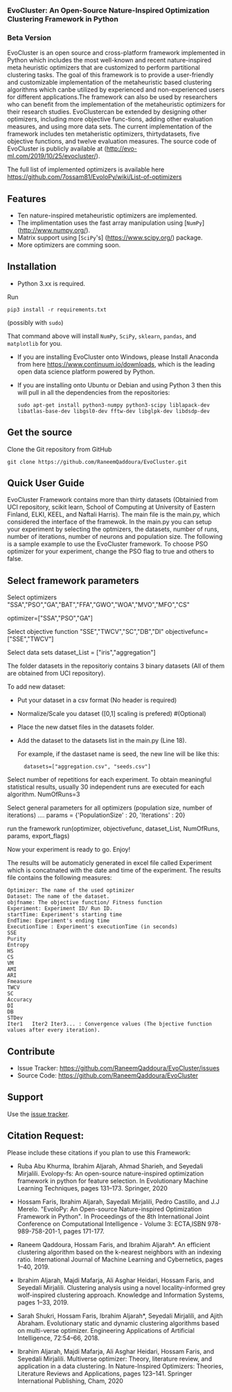 ### EvoCluster: An Open-Source Nature-Inspired Optimization Clustering Framework in Python

### Beta Version ###

EvoCluster is an open source and cross-platform framework implemented in Python which includes the most well-known and recent nature-inspired meta heuristic  optimizers  that  are  customized  to  perform  partitional  clustering tasks.  The  goal  of  this  framework  is  to  provide  a  user-friendly  and  customizable implementation of the metaheuristic based clustering algorithms which canbe utilized by experienced and non-experienced users for different applications.The framework can also be used by researchers who can benefit from the implementation of the metaheuristic optimizers for their research studies. EvoClustercan be extended by designing other optimizers, including more objective func-tions, adding other evaluation measures, and using more data sets. The current implementation  of  the  framework  includes  ten  metaheristic  optimizers,  thirtydatasets,  five  objective  functions,  and  twelve  evaluation  measures.  The  source code of EvoCluster is publicly available at (http://evo-ml.com/2019/10/25/evocluster/).

The full list of implemented optimizers is available here https://github.com/7ossam81/EvoloPy/wiki/List-of-optimizers


## Features
- Ten nature-inspired metaheuristic optimizers are implemented.
- The implimentation uses the fast array manipulation using [`NumPy`] (http://www.numpy.org/).
- Matrix support using [`SciPy`'s] (https://www.scipy.org/) package.
- More optimizers are comming soon.
 

## Installation
- Python 3.xx is required.

Run

    pip3 install -r requirements.txt

(possibly with `sudo`)

That command above will install  `NumPy`, `SciPy`, `sklearn`, `pandas`, and `matplotlib` for you.

- If you are installing EvoCluster onto Windows, please Install Anaconda from here https://www.continuum.io/downloads, which is the leading open data science platform powered by Python.
- If you are installing onto Ubuntu or Debian and using Python 3 then
  this will pull in all the dependencies from the repositories:
  
      sudo apt-get install python3-numpy python3-scipy liblapack-dev libatlas-base-dev libgsl0-dev fftw-dev libglpk-dev libdsdp-dev

## Get the source

Clone the Git repository from GitHub

    git clone https://github.com/RaneemQaddoura/EvoCluster.git


## Quick User Guide
EvoCluster Framework contains more than thirty datasets (Obtainied from UCI repository, scikit learn, School of Computing at University of Eastern Finland, ELKI, KEEL, and Naftali Harris). 
The main file is the main.py, which considered the interface of the framewok. In the main.py you 
can setup your experiment by selecting the optmizers, the datasets, number of runs, number of iterations, number of neurons
and population size. The following is a sample example to use the EvoCluster framework.
To choose PSO optimizer for your experiment, change the PSO flag to true and others to false.

## Select framework parameters

Select optimizers
"SSA","PSO","GA","BAT","FFA","GWO","WOA","MVO","MFO","CS"

optimizer=["SSA","PSO","GA"]

Select objective function
"SSE","TWCV","SC","DB","DI"
objectivefunc=["SSE","TWCV"] 

Select data sets
dataset_List = ["iris","aggregation"]

The folder datasets in the repositoriy contains 3 binary datasets (All of them are obtained from UCI repository).

To add new dataset:
- Put your dataset in a csv format (No header is required)
- Normalize/Scale you dataset ([0,1] scaling is prefered) #(Optional)
- Place the new datset files in the datasets folder.
- Add the dataset to the datasets list in the main.py (Line 18).
  
  For example, if the dastaset name is seed, the new line  will be like this:
        
        datasets=["aggregation.csv", "seeds.csv"]

Select number of repetitions for each experiment. 
To obtain meaningful statistical results, usually 30 independent runs are executed for each algorithm.
NumOfRuns=3

Select general parameters for all optimizers (population size, number of iterations) ....
params = {'PopulationSize' : 20, 'Iterations' : 20}

run the framework
run(optimizer, objectivefunc, dataset_List, NumOfRuns, params, export_flags)

Now your experiment is ready to go. Enjoy!  

The results will be automaticly generated in excel file called Experiment which is concatnated with the date and time of the experiment.
The results file contains the following measures:


    Optimizer: The name of the used optimizer
    Dataset: The name of the dataset.
    objfname: The objective function/ Fitness function
    Experiment: Experiment ID/ Run ID.
    startTime: Experiment's starting time
    EndTime: Experiment's ending time
    ExecutionTime : Experiment's executionTime (in seconds)
    SSE
    Purity
    Entropy
    HS
    CS
    VM
    AMI
    ARI
    Fmeasure
    TWCV
    SC
    Accuracy
    DI
    DB
    STDev
    Iter1	Iter2 Iter3... : Convergence values (The bjective function values after every iteration).	


## Contribute
- Issue Tracker: https://github.com/RaneemQaddoura/EvoCluster/issues  
- Source Code: https://github.com/RaneemQaddoura/EvoCluster

## Support

Use the [issue tracker](https://github.com/RaneemQaddoura/EvoCluster/issues). 

## Citation Request:

Please include these citations if you plan to use this Framework:

- Ruba Abu Khurma, Ibrahim Aljarah, Ahmad Sharieh, and Seyedali Mirjalili. Evolopy-fs: An
open-source nature-inspired optimization framework in python for feature selection. In Evolutionary
Machine Learning Techniques, pages 131–173. Springer, 2020

- Hossam Faris, Ibrahim Aljarah, Sayedali Mirjalili, Pedro Castillo, and J.J Merelo. "EvoloPy: An Open-source Nature-inspired Optimization Framework in Python". In Proceedings of the 8th International Joint Conference on Computational Intelligence - Volume 3: ECTA,ISBN 978-989-758-201-1, pages 171-177.

- Raneem Qaddoura, Hossam Faris, and Ibrahim Aljarah*. An efficient clustering algorithm based
on the k-nearest neighbors with an indexing ratio. International Journal of Machine Learning and Cybernetics, pages 1–40, 2019.

- Ibrahim Aljarah, Majdi Mafarja, Ali Asghar Heidari, Hossam Faris, and Seyedali Mirjalili.
Clustering analysis using a novel locality-informed grey wolf-inspired clustering approach. Knowledge and Information Systems, pages 1–33, 2019.

- Sarah Shukri, Hossam Faris, Ibrahim Aljarah*, Seyedali Mirjalili, and Ajith Abraham. Evolutionary static and dynamic clustering algorithms based on multi-verse optimizer. Engineering Applications of Artificial Intelligence, 72:54–66, 2018. 

- Ibrahim Aljarah, Majdi Mafarja, Ali Asghar Heidari, Hossam Faris, and Seyedali Mirjalili. Multiverse optimizer: Theory, literature review, and application in a data clustering. In Nature-Inspired Optimizers: Theories, Literature Reviews and Applications, pages 123–141. Springer International Publishing, Cham, 2020


